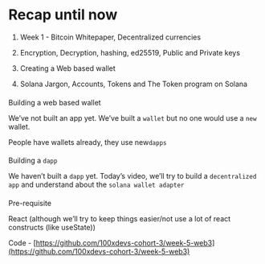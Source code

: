 # Recap until now

1.  Week 1 - Bitcoin Whitepaper, Decentralized currencies

2.  Encryption, Decryption, hashing, ed25519, Public and Private keys

3.  Creating a Web based wallet

4.  Solana Jargon, Accounts, Tokens and The Token program on Solana

#### 

[](#53494fafc13347029a434dac5b77871b "Building a web based wallet")Building a web based wallet

We’ve not built an app yet. We’ve built a `wallet` but no one would use a `new` wallet.

People have wallets already, they use new`dapps`

#### 

[](#94a6b860fc9041f986009bf7fa374e55 "Building a dapp ")Building a `dapp`

We haven’t built a `dapp` yet. Today’s video, we’ll try to build a `decentralized app` and understand about the `solana wallet adapter`

#### 

[](#07f4d231b9bf48ae91ab82a16ebfcc45 "Pre-requisite")Pre-requisite

React (although we’ll try to keep things easier/not use a lot of react constructs (like useState))

Code - [https://github.com/100xdevs-cohort-3/week-5-web3](https://github.com/100xdevs-cohort-3/week-5-web3)